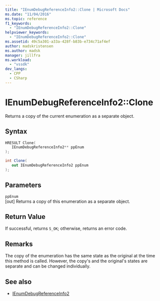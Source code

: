 ```yaml
---
title: "IEnumDebugReferenceInfo2::Clone | Microsoft Docs"
ms.date: "11/04/2016"
ms.topic: reference
f1_keywords:
  - "IEnumDebugReferenceInfo2::Clone"
helpviewer_keywords:
  - "IEnumDebugReferenceInfo2::Clone"
ms.assetid: 49c5a301-a33a-428f-b83b-e734c71af4ef
author: madskristensen
ms.author: madsk
manager: jillfra
ms.workload:
  - "vssdk"
dev_langs:
  - CPP
  - CSharp
---
```

# IEnumDebugReferenceInfo2::Clone
Returns a copy of the current enumeration as a separate object.

## Syntax

```cpp
HRESULT Clone(
   IEnumDebugReferenceInfo2** ppEnum
);
```

```csharp
int Clone(
   out IEnumDebugReferenceInfo2 ppEnum
);
```

## Parameters
`ppEnum`\
[out] Returns a copy of this enumeration as a separate object.

## Return Value
 If successful, returns `S_OK`; otherwise, returns an error code.

## Remarks
 The copy of the enumeration has the same state as the original at the time this method is called. However, the copy's and the original's states are separate and can be changed individually.

## See also
- [IEnumDebugReferenceInfo2](../../../extensibility/debugger/reference/ienumdebugreferenceinfo2.md)